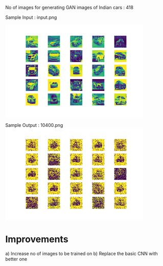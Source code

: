 No of images for generating GAN images of Indian cars : 418


Sample Input : input.png

![Sample Input](./input.png)



Sample Output : 10400.png
![Sample Output](./10400.png)



Improvements
=====================
a) Increase no of images to be trained on
b) Replace the basic CNN with better one


